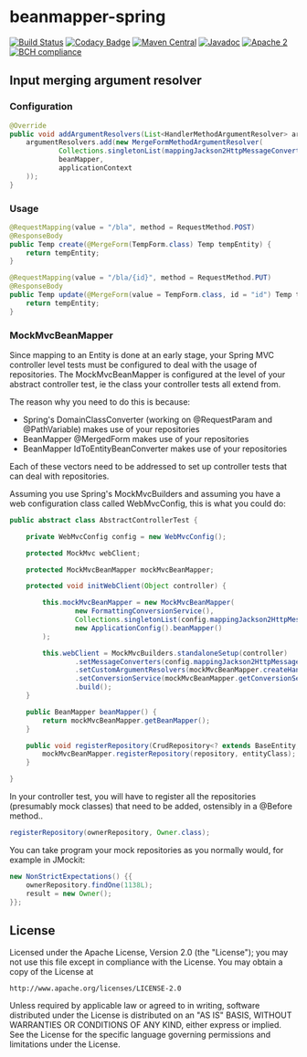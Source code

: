 # beanmapper-spring

[![Build Status](https://travis-ci.org/42BV/beanmapper-spring.svg?branch=master)](https://travis-ci.org/42BV/beanmapper-spring)
[![Codacy Badge](https://api.codacy.com/project/badge/Grade/1cd19a18411b4fab97a49af920d72af4)](https://www.codacy.com/app/42bv/beanmapper-spring)
[![Maven Central](https://maven-badges.herokuapp.com/maven-central/io.beanmapper/beanmapper-spring/badge.svg)](https://maven-badges.herokuapp.com/maven-central/io.beanmapper/beanmapper-spring)
[![Javadoc](https://javadoc-emblem.rhcloud.com/doc/io.beanmapper/beanmapper-spring/badge.svg)](http://www.javadoc.io/doc/io.beanmapper/beanmapper-spring)
[![Apache 2](http://img.shields.io/badge/license-Apache%202-blue.svg)](http://www.apache.org/licenses/LICENSE-2.0)
[![BCH compliance](https://bettercodehub.com/edge/badge/42BV/beanmapper-spring?branch=master)](https://bettercodehub.com/)

## Input merging argument resolver

### Configuration

```java
@Override
public void addArgumentResolvers(List<HandlerMethodArgumentResolver> argumentResolvers) {
    argumentResolvers.add(new MergeFormMethodArgumentResolver(
            Collections.singletonList(mappingJackson2HttpMessageConverter()),
            beanMapper,
            applicationContext
    ));
}
```

### Usage

```java
@RequestMapping(value = "/bla", method = RequestMethod.POST)
@ResponseBody
public Temp create(@MergeForm(TempForm.class) Temp tempEntity) {
    return tempEntity;
}

@RequestMapping(value = "/bla/{id}", method = RequestMethod.PUT)
@ResponseBody
public Temp update(@MergeForm(value = TempForm.class, id = "id") Temp tempEntity) {
    return tempEntity;
}
```

### MockMvcBeanMapper

Since mapping to an Entity is done at an early stage, your Spring MVC controller level tests must be configured to deal with the usage of repositories. The MockMvcBeanMapper is configured at the level of your abstract controller test, ie the class your controller tests all extend from.

The reason why you need to do this is because:
* Spring's DomainClassConverter (working on @RequestParam and @PathVariable) makes use of your repositories
* BeanMapper @MergedForm makes use of your repositories
* BeanMapper IdToEntityBeanConverter makes use of your repositories

Each of these vectors need to be addressed to set up controller tests that can deal with repositories.

Assuming you use Spring's MockMvcBuilders and assuming you have a web configuration class called WebMvcConfig, this is what you could do:

```java
public abstract class AbstractControllerTest {

    private WebMvcConfig config = new WebMvcConfig();

    protected MockMvc webClient;

    protected MockMvcBeanMapper mockMvcBeanMapper;

    protected void initWebClient(Object controller) {

        this.mockMvcBeanMapper = new MockMvcBeanMapper(
                new FormattingConversionService(),
                Collections.singletonList(config.mappingJackson2HttpMessageConverter()),
                new ApplicationConfig().beanMapper()
        );

        this.webClient = MockMvcBuilders.standaloneSetup(controller)
                .setMessageConverters(config.mappingJackson2HttpMessageConverter())
                .setCustomArgumentResolvers(mockMvcBeanMapper.createHandlerMethodArgumentResolvers())
                .setConversionService(mockMvcBeanMapper.getConversionService())
                .build();
    }

    public BeanMapper beanMapper() {
        return mockMvcBeanMapper.getBeanMapper();
    }

    public void registerRepository(CrudRepository<? extends BaseEntity, Long> repository, Class<?> entityClass) {
        mockMvcBeanMapper.registerRepository(repository, entityClass);
    }

}
```

In your controller test, you will have to register all the repositories (presumably mock classes) that need to be added, ostensibly in a @Before method..

```java
registerRepository(ownerRepository, Owner.class);
```

You can take program your mock repositories as you normally would, for example in JMockit:

```java
new NonStrictExpectations() {{
    ownerRepository.findOne(1138L);
    result = new Owner();
}};
```

## License

   Licensed under the Apache License, Version 2.0 (the "License");
   you may not use this file except in compliance with the License.
   You may obtain a copy of the License at

	http://www.apache.org/licenses/LICENSE-2.0

   Unless required by applicable law or agreed to in writing, software
   distributed under the License is distributed on an "AS IS" BASIS,
   WITHOUT WARRANTIES OR CONDITIONS OF ANY KIND, either express or implied.
   See the License for the specific language governing permissions and
   limitations under the License.
